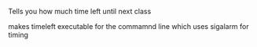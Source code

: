 Tells you how much time left until next class

makes timeleft executable for the commamnd line which uses sigalarm for timing
